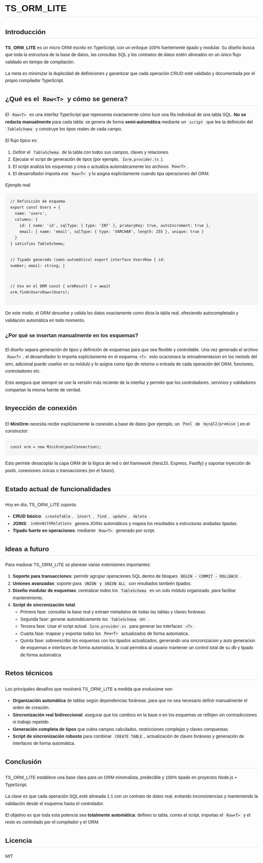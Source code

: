 <!DOCTYPE html>
<html lang="es">
<head>
  <meta charset="UTF-8" />
  <title>TS_ORM_LITE - Documentación Oficial</title>
  <style>
    body { font-family: Arial, sans-serif; line-height: 1.6; margin: 2rem; max-width: 900px; }
    code, pre { background: #f5f5f5; padding: 0.2rem 0.4rem; border-radius: 4px; }
    pre { padding: 1rem; overflow-x: auto; }
    h1, h2, h3 { border-bottom: 1px solid #ddd; padding-bottom: 0.2rem; }
  </style>
</head>
<body>

<h1>TS_ORM_LITE</h1>

<h2>Introducción</h2>
<p><strong>TS_ORM_LITE</strong> es un micro ORM escrito en TypeScript, con un enfoque 100% fuertemente tipado y modular.
Su diseño busca que toda la estructura de la base de datos, las consultas SQL y los contratos de datos estén alineados en un único flujo validado en tiempo de compilación.</p>

<p>La meta es minimizar la duplicidad de definiciones y garantizar que cada operación CRUD esté validada y documentada por el propio compilador TypeScript.</p>

<h2>¿Qué es el <code>Row&lt;T&gt;</code> y cómo se genera?</h2>

<p>El <code>Row&lt;T&gt;</code> es una interfaz TypeScript que representa exactamente cómo luce una fila individual de una tabla SQL.
<strong>No se redacta manualmente</strong> para cada tabla: se genera de forma <strong>semi-automática</strong> mediante un <code>script</code> que lee la definición del <code>TableSchema</code> y construye los tipos reales de cada campo.</p>

<p>El flujo típico es:</p>
<ol>
  <li>Definir el <code>TableSchema</code> de la tabla con todos sus campos, claves y relaciones.</li>
  <li>Ejecutar el script de generación de tipos (por ejemplo, <code>Iorm.provider.ts</code>).</li>
  <li>El script analiza los esquemas y crea o actualiza automáticamente los archivos <code>Row&lt;T&gt;</code>.</li>
  <li>El desarrollador importa ese <code>Row&lt;T&gt;</code> y lo asigna explícitamente cuando tipa operaciones del ORM.</li>
</ol>

<p>Ejemplo real:</p>
<pre><code>// Definición de esquema
export const Users = {
  name: 'users',
  columns: {
    id: { name: 'id', sqlType: { type: 'INT' }, primaryKey: true, autoIncrement: true },
    email: { name: 'email', sqlType: { type: 'VARCHAR', length: 255 }, unique: true }
  }
} satisfies TableSchema;

// Tipado generado (semi-automático)
export interface UsersRow {
  id: number;
  email: string;
}

// Uso en el ORM
const { ormResult } = await orm.find&lt;UsersRow&gt;(Users);</code></pre>

<p>De este modo, el ORM devuelve y valida los datos exactamente como dicta la tabla real, ofreciendo autocompletado y validación automática en todo momento.</p>

<h3>¿Por qué se insertan manualmente en los esquemas?</h3>
<p>El diseño separa generación de tipos y definición de esquemas para que sea flexible y controlable.  
Una vez generado el archivo <code>Row&lt;T&gt;</code>, el desarrollador lo importa explícitamente en el esquema<code>&lt;T&gt;</code> esto ocacionara la retroalimentacion en los metods del orm, adicional puede usarlos en su módulo y lo asigna como tipo de retorno o entrada de cada operación del ORM, funciones, controladores etc.</p>

<p>Esto asegura que siempre se use la versión más reciente de la interfaz y permite que los controladores, servicios y validadores compartan la misma fuente de verdad.</p>

<h2>Inyección de conexión</h2>
<p>El <strong>MiniOrm</strong> necesita recibir explícitamente la conexión a base de datos (por ejemplo, un <code>Pool</code> de <code>mysql2/promise</code>) en el constructor:</p>

<pre><code>const orm = new MiniOrm(poolConnection);</code></pre>

<p>Esto permite desacoplar la capa ORM de la lógica de red o del framework (NestJS, Express, Fastify) y soportar inyección de pools, conexiones únicas o transacciones (en el futuro).</p>

<h2>Estado actual de funcionalidades</h2>
<p>Hoy en día, TS_ORM_LITE soporta:</p>
<ul>
  <li><strong>CRUD básico</strong>: <code>createTable</code>, <code>insert</code>, <code>find</code>, <code>update</code>, <code>delete</code>.</li>
  <li><strong>JOINS</strong>: <code>indexWithRelations</code> genera JOINs automáticos y mapea los resultados a estructuras anidadas tipadas.</li>
  <li><strong>Tipado fuerte en operaciones</strong>: mediante <code>Row&lt;T&gt;</code> generado por script.</li>
</ul>

<h2>Ideas a futuro</h2>
<p>Para madurar TS_ORM_LITE se planean varias extensiones importantes:</p>
<ol>
  <li><strong>Soporte para transacciones</strong>: permitir agrupar operaciones SQL dentro de bloques <code>BEGIN - COMMIT - ROLLBACK</code>.</li>
  <li><strong>Uniones avanzadas</strong>: soporte para <code>UNION</code> y <code>UNION ALL</code> con resultados también tipados.</li>
  <li><strong>Diseño modular de esquemas</strong>: centralizar todos los <code>TableSchema</code> en un solo módulo organizado, para facilitar mantenimiento.</li>
  <li><strong>Script de sincronización total</strong>:
    <ul>
      <li>Primera fase: consultar la base real y extraer metadatos de todas las tablas y claves foráneas.</li>
      <li>Segunda fase: generar automáticamente los <code>TableSchema</code> sin<code><T></code>.</li>
       <li>Tercera fase: Usar el script actual <code>Iorm.provider.ss</code> para generar las interfaces <code>&lt;T&gt;</code>.</li>
      <li>Cuarta fase: mapear y exportar todos los <code>Row&lt;T&gt;</code> actualizados de forma automatica.</li>
      <li>Quinta fase: sobreescribir los esquemas con los tipados actualizados, generando una sincronizacion y auto generacion de esquemas e interfaces de forma automatica, lo cual permitira al usuario mantener un control total de su db y tipado de forma automatica </li>
    </ul>
  </li>
</ol>

<h2>Retos técnicos</h2>
<p>Los principales desafíos que resolverá TS_ORM_LITE a medida que evolucione son:</p>
<ul>
  <li><strong>Organización automática</strong> de tablas según dependencias foráneas, para que no sea necesario definir manualmente el orden de creación.</li>
  <li><strong>Sincronización real bidireccional</strong>: asegurar que los cambios en la base o en los esquemas se reflejen sin contradicciones ni trabajo repetido.</li>
  <li><strong>Generación completa de tipos</strong> que cubra campos calculados, restricciones complejas y claves compuestas.</li>
  <li><strong>Script de sincronización robusto</strong> para combinar <code>CREATE TABLE</code>, actualización de claves foráneas y generación de interfaces de forma automática.</li>
</ul>

<h2>Conclusión</h2>
<p>TS_ORM_LITE establece una base clara para un ORM minimalista, predecible y 100% tipado en proyectos Node.js + TypeScript.</p>

<p>La clave es que cada operación SQL esté alineada 1:1 con un contrato de datos real, evitando inconsistencias y manteniendo la validación desde el esquema hasta el controlador.</p>

<p>El objetivo es que toda esta potencia sea <strong>totalmente automática</strong>: defines tu tabla, corres el script, importas el <code>Row&lt;T&gt;</code> y el resto es controlado por el compilador y el ORM.</p>

<h2>Licencia</h2>
<p>MIT</p>

</body>
</html>
